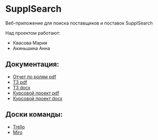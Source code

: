 # SupplSearch
Веб-приложение для поиска поставщиков и поставок SupplSearch

Над проектом работают:
- Квасова Мария
- Акиньшина Анна

## Документация: 
* [Отчет по ролям pdf](https://github.com/kvasovaM/SupplSearch/blob/master/Documents/Отчет%20по%20ролям.pdf)
* [ТЗ pdf](https://github.com/kvasovaM/SupplSearch/blob/master/Documents/Техническое%20задание.pdf)
* [ТЗ docx](https://github.com/kvasovaM/SupplSearch/blob/master/Documents/Техническое%20задание.docx)
* [Курсовой проект pdf](https://github.com/kvasovaM/SupplSearch/blob/master/Documents/Курсовой%20проект.pdf)
* [Курсовой проект docx](https://github.com/kvasovaM/SupplSearch/blob/master/Documents/Курсовой%20проект.docx)

## Доски команды:

* [Trello](https://trello.com/b/96hKmHXz/проект-по-тп)
* [Miro](https://miro.com/app/board/o9J_kvWp8H8=/)
